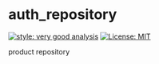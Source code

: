 # auth_repository

[![style: very good analysis][very_good_analysis_badge]][very_good_analysis_link]
[![License: MIT][license_badge]][license_link]

product repository 

[license_badge]: https://img.shields.io/badge/license-MIT-blue.svg
[license_link]: https://opensource.org/licenses/MIT
[very_good_analysis_badge]: https://img.shields.io/badge/style-very_good_analysis-B22C89.svg
[very_good_analysis_link]: https://pub.dev/packages/very_good_analysis
